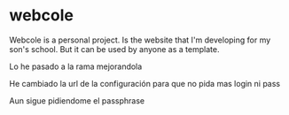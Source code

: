 webcole
=======

Webcole is a personal project. Is the website that I'm developing for my son's school. But it can be used by anyone as a template.

Lo he pasado a la rama mejorandola

He cambiado la url de la configuración para que no pida mas login ni pass

Aun sigue pidiendome el passphrase
